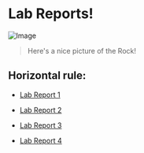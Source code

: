 # Lab Reports! 

![Image](https://ca-times.brightspotcdn.com/dims4/default/4aa3a5e/2147483647/strip/true/crop/4608x3072+0+0/resize/1486x991!/quality/90/?url=https%3A%2F%2Fcalifornia-times-brightspot.s3.amazonaws.com%2F5e%2F38%2F8832a90e4e75a4446d3dce96c265%2Ftv-the-rock-35464.jpg)

> Here's a nice picture of the Rock! 

Horizontal rule: 
--- 

* [Lab Report 1](lab-report-1-week-2.html)

* [Lab Report 2](lab-report-2-week-4.html)

* [Lab Report 3](lab-report-3-week-6.html)

* [Lab Report 4](lab-report-4-week-8.html)


